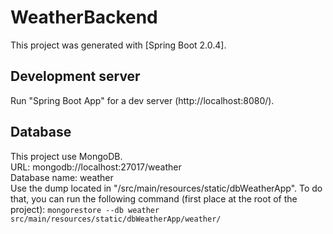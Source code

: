 # WeatherBackend

This project was generated with [Spring Boot 2.0.4].

## Development server

Run "Spring Boot App" for a dev server (http://localhost:8080/).

## Database

This project use MongoDB.<br>
	URL: mongodb://localhost:27017/weather<br>
	Database name: weather<br>
Use the dump located in "/src/main/resources/static/dbWeatherApp".
To do that, you can run the following command (first place at the root of the project): `mongorestore --db weather src/main/resources/static/dbWeatherApp/weather/`

